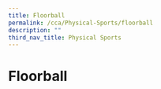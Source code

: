 ```yaml
---
title: Floorball
permalink: /cca/Physical-Sports/floorball
description: ""
third_nav_title: Physical Sports
---
```

# **Floorball**